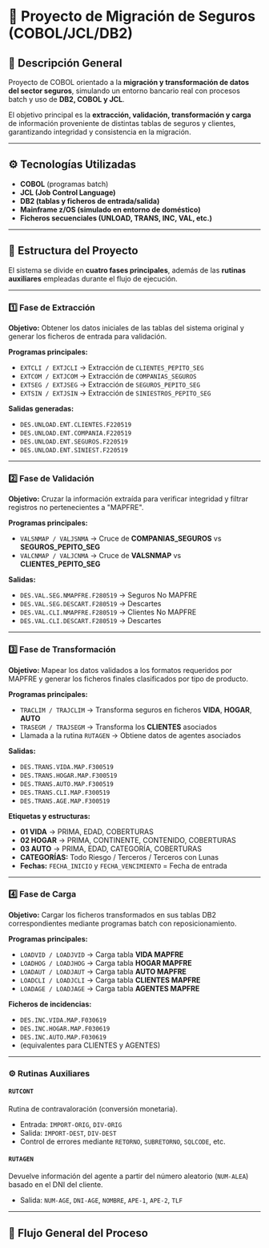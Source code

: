 # 🏦 Proyecto de Migración de Seguros (COBOL/JCL/DB2)

## 📘 Descripción General
Proyecto de COBOL orientado a la **migración y transformación de datos del sector seguros**, simulando un entorno bancario real con procesos batch y uso de **DB2, COBOL y JCL**.

El objetivo principal es la **extracción, validación, transformación y carga** de información proveniente de distintas tablas de seguros y clientes, garantizando integridad y consistencia en la migración.

---

## ⚙️ Tecnologías Utilizadas
- **COBOL** (programas batch)
- **JCL (Job Control Language)**
- **DB2 (tablas y ficheros de entrada/salida)**
- **Mainframe z/OS (simulado en entorno de doméstico)**
- **Ficheros secuenciales (UNLOAD, TRANS, INC, VAL, etc.)**

---

## 🧩 Estructura del Proyecto

El sistema se divide en **cuatro fases principales**, además de las **rutinas auxiliares** empleadas durante el flujo de ejecución.

---

### 1️⃣ Fase de Extracción

**Objetivo:** Obtener los datos iniciales de las tablas del sistema original y generar los ficheros de entrada para validación.

**Programas principales:**
- `EXTCLI / EXTJCLI` → Extracción de `CLIENTES_PEPITO_SEG`
- `EXTCOM / EXTJCOM` → Extracción de `COMPANIAS_SEGUROS`
- `EXTSEG / EXTJSEG` → Extracción de `SEGUROS_PEPITO_SEG`
- `EXTSIN / EXTJSIN` → Extracción de `SINIESTROS_PEPITO_SEG`

**Salidas generadas:**
- `DES.UNLOAD.ENT.CLIENTES.F220519`
- `DES.UNLOAD.ENT.COMPANIA.F220519`
- `DES.UNLOAD.ENT.SEGUROS.F220519`
- `DES.UNLOAD.ENT.SINIEST.F220519`

---

### 2️⃣ Fase de Validación

**Objetivo:** Cruzar la información extraída para verificar integridad y filtrar registros no pertenecientes a "MAPFRE".

**Programas principales:**
- `VALSNMAP / VALJSNMA` → Cruce de **COMPANIAS_SEGUROS** vs **SEGUROS_PEPITO_SEG**
- `VALCNMAP / VALJCNMA` → Cruce de **VALSNMAP** vs **CLIENTES_PEPITO_SEG**

**Salidas:**
- `DES.VAL.SEG.NMAPFRE.F280519` → Seguros No MAPFRE  
- `DES.VAL.SEG.DESCART.F280519` → Descartes  
- `DES.VAL.CLI.NMAPFRE.F280519` → Clientes No MAPFRE  
- `DES.VAL.CLI.DESCART.F280519` → Descartes  

---

### 3️⃣ Fase de Transformación

**Objetivo:** Mapear los datos validados a los formatos requeridos por MAPFRE y generar los ficheros finales clasificados por tipo de producto.

**Programas principales:**
- `TRACLIM / TRAJCLIM` → Transforma seguros en ficheros **VIDA**, **HOGAR**, **AUTO**
- `TRASEGM / TRAJSEGM` → Transforma los **CLIENTES** asociados
- Llamada a la rutina `RUTAGEN` → Obtiene datos de agentes asociados

**Salidas:**
- `DES.TRANS.VIDA.MAP.F300519`  
- `DES.TRANS.HOGAR.MAP.F300519`  
- `DES.TRANS.AUTO.MAP.F300519`  
- `DES.TRANS.CLI.MAP.F300519`  
- `DES.TRANS.AGE.MAP.F300519`  

**Etiquetas y estructuras:**
- **01 VIDA** → PRIMA, EDAD, COBERTURAS  
- **02 HOGAR** → PRIMA, CONTINENTE, CONTENIDO, COBERTURAS  
- **03 AUTO** → PRIMA, EDAD, CATEGORÍA, COBERTURAS  
- **CATEGORÍAS:** Todo Riesgo / Terceros / Terceros con Lunas  
- **Fechas:** `FECHA_INICIO` y `FECHA_VENCIMIENTO` = Fecha de entrada  

---

### 4️⃣ Fase de Carga

**Objetivo:** Cargar los ficheros transformados en sus tablas DB2 correspondientes mediante programas batch con reposicionamiento.

**Programas principales:**
- `LOADVID / LOADJVID` → Carga tabla **VIDA MAPFRE**
- `LOADHOG / LOADJHOG` → Carga tabla **HOGAR MAPFRE**
- `LOADAUT / LOADJAUT` → Carga tabla **AUTO MAPFRE**
- `LOADCLI / LOADJCLI` → Carga tabla **CLIENTES MAPFRE**
- `LOADAGE / LOADJAGE` → Carga tabla **AGENTES MAPFRE**

**Ficheros de incidencias:**
- `DES.INC.VIDA.MAP.F030619`  
- `DES.INC.HOGAR.MAP.F030619`  
- `DES.INC.AUTO.MAP.F030619`  
- (equivalentes para CLIENTES y AGENTES)

---

### ⚙️ Rutinas Auxiliares

#### `RUTCONT`
Rutina de contravaloración (conversión monetaria).
- Entrada: `IMPORT-ORIG`, `DIV-ORIG`
- Salida: `IMPORT-DEST`, `DIV-DEST`
- Control de errores mediante `RETORNO`, `SUBRETORNO`, `SQLCODE`, etc.

#### `RUTAGEN`
Devuelve información del agente a partir del número aleatorio (`NUM-ALEA`) basado en el DNI del cliente.
- Salida: `NUM-AGE`, `DNI-AGE`, `NOMBRE`, `APE-1`, `APE-2`, `TLF`

---

## 🧾 Flujo General del Proceso
